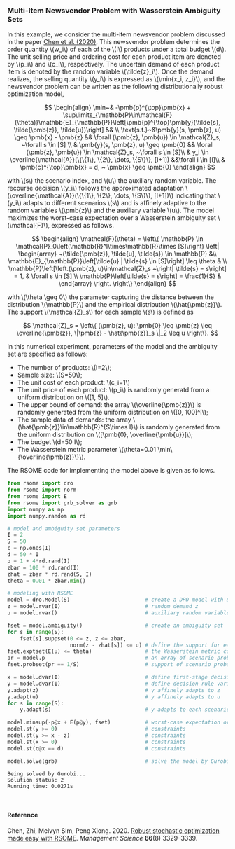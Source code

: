 <script src="https://cdn.mathjax.org/mathjax/latest/MathJax.js?config=TeX-AMS-MML_HTMLorMML" type="text/javascript"></script>

### Multi-Item Newsvendor Problem with Wasserstein Ambiguity Sets

In this example, we consider the multi-item newsvendor problem discussed in the paper [Chen et al. (2020)](#ref1). This newsvendor problem determines the order quantity \\(w_i\\) of each of the \\(I\\) products under a total budget \\(d\\). The unit selling price and ordering cost for each product item are denoted by \\(p_i\\) and \\(c_i\\), respectively. The uncertain demand of each product item is denoted by the random variable \\(\tilde{z}_i\\). Once the demand realizes, the selling quantity \\(y_i\\) is expressed as \\(\min\{x_i, z_i\}\\), and the newsvendor problem can be written as the following distributionally robust optimization model,

$$
\begin{align}
\min~& -\pmb{p}^{\top}\pmb{x} + \sup\limits_{\mathbb{P}\in\mathcal{F}(\theta)}\mathbb{E}_{\mathbb{P}}\left[\pmb{p}^{\top}\pmb{y}(\tilde{s}, \tilde{\pmb{z}}, \tilde{u})\right] && \\
\text{s.t.}~&\pmb{y}(s, \pmb{z}, u) \geq \pmb{x} - \pmb{z} && \forall (\pmb{z}, \pmb{u}) \in \mathcal{Z}_s, ~\forall s \in [S] \\
& \pmb{y}(s, \pmb{z}, u) \geq \pmb{0} && \forall (\pmb{z}, \pmb{u}) \in \mathcal{Z}_s, ~\forall s \in [S]\\
& y_i \in \overline{\mathcal{A}}(\{\{1\}, \{2\}, \dots, \{S\}\}, [I+1]) &&\forall i \in [I]\\
& \pmb{c}^{\top}\pmb{x} = d, ~ \pmb{x} \geq \pmb{0}
\end{align}
$$    

with \\(s\\) the scenario index, and \\(u\\) the auxiliary random variable. The recourse decision \\(y_i\\) follows the approximated adaptation \\(\overline{\mathcal{A}}(\\{\\{1\\}, \\{2\\}, \dots, \\{S\\}\\}, [I+1])\\) indicating that \\(y_i\\) adapts to different scenarios \\(s\\) and is affinely adaptive to the random variables \\(\pmb{z}\\) and the auxiliary variable \\(u\\). The model maximizes the worst-case expectation over a Wasserstein ambiguity set \\(\mathcal{F}\\), expressed as follows.

$$
\begin{align}
\mathcal{F}(\theta) = \left\{
\mathbb{P} \in \mathcal{P}_0\left(\mathbb{R}^I\times\mathbb{R}\times [S]\right) \left|
\begin{array}
~(\tilde{\pmb{z}}, \tilde{u}, \tilde{s}) \in \mathbb{P} &\\
\mathbb{E}_{\mathbb{P}}\left[\tilde{u} | \tilde{s} \in [S]\right] \leq \theta & \\
\mathbb{P}\left[\left.(\pmb{z}, u)\in\mathcal{Z}_s ~\right| \tilde{s} = s\right] = 1, & \forall s \in [S] \\
\mathbb{P}\left[\tilde{s} = s\right] = \frac{1}{S} &
\end{array}
\right.
\right\}
\end{align}
$$

with \\(\theta \geq 0\\) the parameter capturing the distance between the distribution \\(\mathbb{P}\\) and the empirical distribution \\(\hat{\pmb{z}}\\). The support \\(\mathcal{Z}_s\\) for each sample \\(s\\) is defined as

$$
\mathcal{Z}_s = \left\{ (\pmb{z}, u): \pmb{0} \leq \pmb{z} \leq \overline{\pmb{z}}, \|\pmb{z} - \hat{\pmb{z}}_s \|_2 \leq u
\right\}.
$$

In this numerical experiment, parameters of the model and the ambiguity set are specified as follows:

- The number of products: \\(I=2\\);
- Sample size: \\(S=50\\);
- The unit cost of each product: \\(c_i=1\\)
- The unit price of each product: \\(p_i\\) is randomly generatd from a uniform distribution on \\([1, 5]\\).
- The upper bound of demand: the array \\(\overline{\pmb{z}}\\) is randomly generated from the uniform distribution on \\([0, 100]^I\\);
- The sample data of demands: the array \\(\hat{\pmb{z}}\in\mathbb{R}^{S\times I}\\) is randomly generated from the uniform distribution on \\([\pmb{0}, \overline{\pmb{u}}]\\);
- The budget \\(d=50 I\\);
- The Wasserstein metric parameter \\(\theta=0.01 \min\\{\overline{\pmb{z}}\\}\\).

The RSOME code for implementing the model above is given as follows.

```python
from rsome import dro
from rsome import norm
from rsome import E
from rsome import grb_solver as grb
import numpy as np
import numpy.random as rd

# model and ambiguity set parameters
I = 2
S = 50
c = np.ones(I)
d = 50 * I
p = 1 + 4*rd.rand(I)
zbar = 100 * rd.rand(I)
zhat = zbar * rd.rand(S, I)
theta = 0.01 * zbar.min()

# modeling with RSOME
model = dro.Model(S)                        # create a DRO model with S scenarios
z = model.rvar(I)                           # random demand z
u = model.rvar()                            # auxiliary random variable

fset = model.ambiguity()                    # create an ambiguity set
for s in range(S):
    fset[s].suppset(0 <= z, z <= zbar,
                    norm(z - zhat[s]) <= u) # define the support for each scenario
fset.exptset(E(u) <= theta)                 # the Wasserstein metric constraint
pr = model.p                                # an array of scenario probabilities
fset.probset(pr == 1/S)                     # support of scenario probabilities

x = model.dvar(I)                           # define first-stage decisions
y = model.dvar(I)                           # define decision rule variables
y.adapt(z)                                  # y affinely adapts to z
y.adapt(u)                                  # y affinely adapts to u
for s in range(S):
    y.adapt(s)                              # y adapts to each scenario s

model.minsup(-p@x + E(p@y), fset)           # worst-case expectation over fset
model.st(y >= 0)                            # constraints
model.st(y >= x - z)                        # constraints
model.st(x >= 0)                            # constraints
model.st(c@x == d)                          # constraints

model.solve(grb)                            # solve the model by Gurobi
```

```
Being solved by Gurobi...
Solution status: 2
Running time: 0.0271s
```

<br>

#### Reference

<a id="ref1"></a>

Chen, Zhi, Melvyn Sim, Peng Xiong. 2020. [Robust stochastic optimization made easy with RSOME](https://pubsonline.informs.org/doi/abs/10.1287/mnsc.2020.3603). <i>Management Science</i> <b>66</b>(8) 3329–3339.

